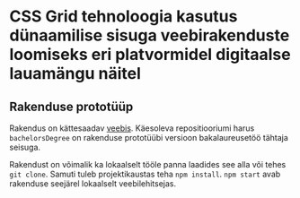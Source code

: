 # CSS Grid tehnoloogia kasutus dünaamilise sisuga veebirakenduste loomiseks eri platvormidel digitaalse lauamängu näitel

## Rakenduse prototüüp

Rakendus on kättesaadav [veebis](http://www.tlu.ee/~karlerik/dara_v2/v4/).
Käesoleva repositiooriumi harus `bachelorsDegree` on rakenduse prototüübi versioon bakalaureusetöö tähtaja seisuga.

Rakendust on võimalik ka lokaalselt tööle panna laadides see alla või tehes `git clone`. Samuti tuleb projektikaustas teha `npm install`. `npm start` avab rakenduse seejärel lokaalselt veebilehitsejas.
